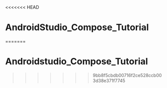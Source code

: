 <<<<<<< HEAD
# AndroidStudio_Compose_Tutorial
=======
# Androidstudio_Compose_Tutorial
>>>>>>> 9bb8f5cbdb00716f2ce528ccb003d38e371f7745
